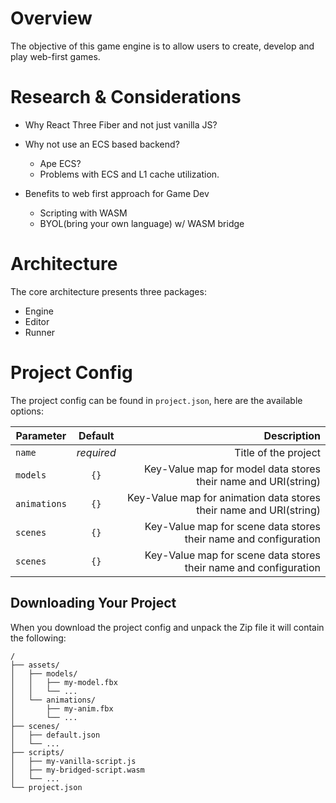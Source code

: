 # Overview

The objective of this game engine is to allow users to
create, develop and play web-first games.

# Research & Considerations

- Why React Three Fiber and not just vanilla JS?

- Why not use an ECS based backend?

  - Ape ECS?
  - Problems with ECS and L1 cache utilization.

- Benefits to web first approach for Game Dev
  - Scripting with WASM
  - BYOL(bring your own language) w/ WASM bridge

# Architecture

The core architecture presents three packages:

- Engine
- Editor
- Runner

# Project Config

The project config can be found in `project.json`, here are the available options:

| Parameter    |  Default   |                                                        Description |
| ------------ | :--------: | -----------------------------------------------------------------: |
| `name`       | _required_ |                                               Title of the project |
| `models`     |    `{}`    |     Key-Value map for model data stores their name and URI(string) |
| `animations` |    `{}`    | Key-Value map for animation data stores their name and URI(string) |
| `scenes`     |    `{}`    |   Key-Value map for scene data stores their name and configuration |
| `scenes`     |    `{}`    |   Key-Value map for scene data stores their name and configuration |

## Downloading Your Project

When you download the project config and unpack the Zip file it will contain the following:

```
/
├── assets/
│   ├── models/
│   │   ├── my-model.fbx
│   │   └── ...
│   └── animations/
│       ├── my-anim.fbx
│       └── ...
├── scenes/
│   ├── default.json
│   └── ...
├── scripts/
│   ├── my-vanilla-script.js
│   ├── my-bridged-script.wasm
│   └── ...
└── project.json
```

